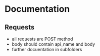 # Documentation

## Requests
- all requests are POST method
- body should contain api_name and body
- further docuentation in subfolders
